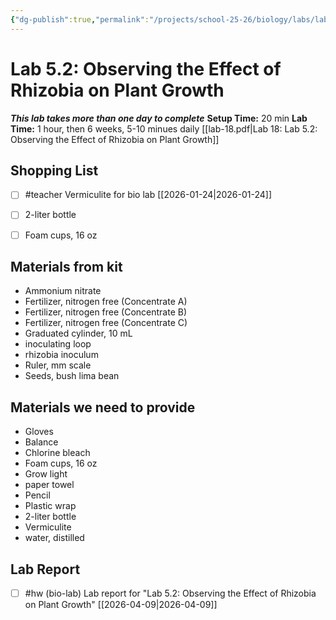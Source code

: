 ```yaml
---
{"dg-publish":true,"permalink":"/projects/school-25-26/biology/labs/lab-05-02-observing-the-effect-of-rhizobia-on-plant-growth/","title":"Lab 5.2: Observing the Effect of Rhizobia on Plant Growth"}
---
```



#  Lab 5.2: Observing the Effect of Rhizobia on Plant Growth

***This lab takes more than one day to complete***
**Setup Time:** 20 min
**Lab Time:** 1 hour, then 6 weeks, 5-10 minues daily
[[lab-18.pdf|Lab 18: Lab 5.2: Observing the Effect of Rhizobia on Plant Growth]]

## Shopping List

- [ ] #teacher Vermiculite for bio lab [[2026-01-24\|2026-01-24]]
- [ ] 2-liter bottle
- [ ] Foam cups, 16 oz


## Materials from kit

- Ammonium nitrate
- Fertilizer, nitrogen free (Concentrate A)
- Fertilizer, nitrogen free (Concentrate B)
- Fertilizer, nitrogen free (Concentrate C)
- Graduated cylinder, 10 mL
- inoculating loop
- rhizobia inoculum
- Ruler, mm scale
- Seeds, bush lima bean


## Materials we need to provide

- Gloves
- Balance
- Chlorine bleach
- Foam cups, 16 oz
- Grow light
- paper towel
- Pencil
- Plastic wrap
- 2-liter bottle
- Vermiculite
- water, distilled



## Lab Report

- [ ] #hw (bio-lab) Lab report for "Lab 5.2: Observing the Effect of Rhizobia on Plant Growth" [[2026-04-09\|2026-04-09]]

